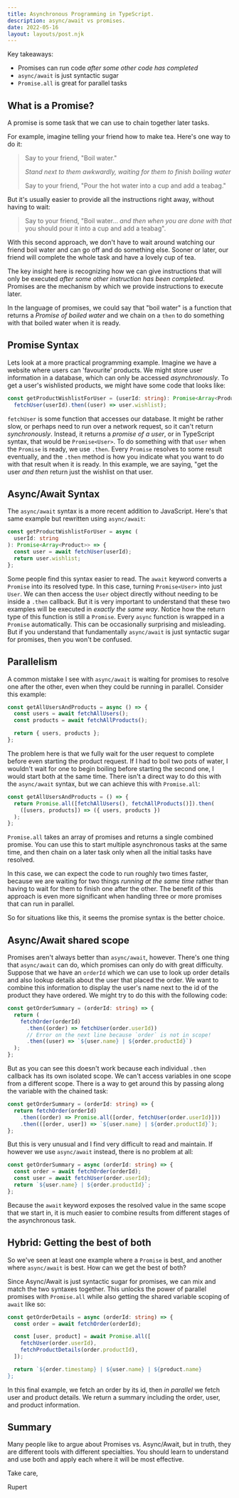 ```yaml
---
title: Asynchronous Programming in TypeScript.
description: async/await vs promises.
date: 2022-05-16
layout: layouts/post.njk
---
```


Key takeaways:

- Promises can run code _after some other code has completed_
- `async/await` is just syntactic sugar
- `Promise.all` is great for parallel tasks

## What is a Promise?

A promise is some task that we can use to chain together later tasks.

For example, imagine telling your friend how to make tea. Here's one way to do it:

> Say to your friend, "Boil water."
>
> _Stand next to them awkwardly, waiting for them to finish boiling water_
>
> Say to your friend, "Pour the hot water into a cup and add a teabag."

But it's usually easier to provide all the instructions right away, without having to wait:

> Say to your friend, "Boil water... _and then when you are done with that_ you should pour it into a cup and add a teabag".

With this second approach, we don't have to wait around watching our friend boil water and can go off and do something else. Sooner or later, our friend will complete the whole task and have a lovely cup of tea.

The key insight here is recognizing how we can give instructions that will only be executed _after some other instruction has been completed_. Promises are the mechanism by which we provide instructions to execute later.

In the language of promises, we could say that "boil water" is a function that returns a _Promise of boiled water_ and we chain on a `then` to do something with that boiled water when it is ready.

## Promise Syntax

Lets look at a more practical programming example. Imagine we have a website where users can 'favourite' products. We might store user information in a database, which can only be accessed _asynchronously_. To get a user's wishlisted products, we might have some code that looks like:

```ts
const getProductWishlistForUser = (userId: string): Promise<Array<Product>> =>
  fetchUser(userId).then((user) => user.wishlist);
```

`fetchUser` is some function that accesses our database. It might be rather slow, or perhaps need to run over a network request, so it can't return _synchronously_. Instead, it returns a _promise of a user_, or in TypeScript syntax, that would be `Promise<User>`. To do something with that `user` when the `Promise` is ready, we use `.then`. Every `Promise` resolves to some result eventually, and the `.then` method is how you indicate what you want to do with that result when it is ready. In this example, we are saying, "get the user _and then_ return just the wishlist on that user.

## Async/Await Syntax

The `async/await` syntax is a more recent addition to JavaScript. Here's that same example but rewritten using `async/await`:

```ts
const getProductWishlistForUser = async (
  userId: string
): Promise<Array<Product>> => {
  const user = await fetchUser(userId);
  return user.wishlist;
};
```

Some people find this syntax easier to read. The `await` keyword converts a `Promise` into its resolved type. In this case, turning `Promise<User>` into just `User`. We can then access the `User` object directly without needing to be inside a `.then` callback. But it is very important to understand that these two examples will be executed in _exactly the same way_. Notice how the return type of this function is still a `Promise`. Every `async` function is wrapped in a `Promise` automatically. This can be occasionally surprising and misleading. But if you understand that fundamentally `async/await` is just syntactic sugar for promises, then you won't be confused.

## Parallelism

A common mistake I see with `async/await` is waiting for promises to resolve one after the other, even when they could be running in parallel. Consider this example:

```ts
const getAllUsersAndProducts = async () => {
  const users = await fetchAllUsers();
  const products = await fetchAllProducts();

  return { users, products };
};
```

The problem here is that we fully wait for the user request to complete before even starting the product request. If I had to boil two pots of water, I wouldn't wait for one to begin boiling before starting the second one, I would start both at the same time. There isn't a direct way to do this with the `async/await` syntax, but we can achieve this with `Promise.all`:

```ts
const getAllUsersAndProducts = () => {
  return Promise.all([fetchAllUsers(), fetchAllProducts()]).then(
    ([users, products]) => ({ users, products })
  );
};
```

`Promise.all` takes an array of promises and returns a single combined promise. You can use this to start multiple asynchronous tasks at the same time, and then chain on a later task only when all the initial tasks have resolved.

In this case, we can expect the code to run roughly two times faster, because we are waiting for two things _running at the same time_ rather than having to wait for them to finish one after the other. The benefit of this approach is even more significant when handling three or more promises that can run in parallel.

So for situations like this, it seems the promise syntax is the better choice.

## Async/Await shared scope

Promises aren't always better than `async/await`, however. There's one thing that `async/await` can do, which promises can only do with great difficulty. Suppose that we have an `orderId` which we can use to look up order details and also lookup details about the user that placed the order. We want to combine this information to display the user's name next to the id of the product they have ordered. We might try to do this with the following code:

```ts
const getOrderSummary = (orderId: string) => {
  return (
    fetchOrder(orderId)
      .then((order) => fetchUser(order.userId))
      // Error on the next line because `order` is not in scope!
      .then((user) => `${user.name} | ${order.productId}`)
  );
};
```

But as you can see this doesn't work because each individual `.then` callback has its own isolated scope. We can't access variables in one scope from a different scope. There is a way to get around this by passing along the variable with the chained task:

```ts
const getOrderSummary = (orderId: string) => {
  return fetchOrder(orderId)
    .then((order) => Promise.all([order, fetchUser(order.userId)]))
    .then(([order, user]) => `${user.name} | ${order.productId}`);
};
```

But this is very unusual and I find very difficult to read and maintain. If however we use `async/await` instead, there is no problem at all:

```ts
const getOrderSummary = async (orderId: string) => {
  const order = await fetchOrder(orderId);
  const user = await fetchUser(order.userId);
  return `${user.name} | ${order.productId}`;
};
```

Because the `await` keyword exposes the resolved value in the same scope that we start in, it is much easier to combine results from different stages of the asynchronous task.

## Hybrid: Getting the best of both

So we've seen at least one example where a `Promise` is best, and another where `async/await` is best. How can we get the best of both?

Since Async/Await is just syntactic sugar for promises, we can mix and match the two syntaxes together. This unlocks the power of parallel promises with `Promise.all` while also getting the shared variable scoping of `await` like so:

```ts
const getOrderDetails = async (orderId: string) => {
  const order = await fetchOrder(orderId);

  const [user, product] = await Promise.all([
    fetchUser(order.userId),
    fetchProductDetails(order.productId),
  ]);

  return `${order.timestamp} | ${user.name} | ${product.name}
};
```

In this final example, we fetch an order by its id, then _in parallel_ we fetch user and product details. We return a summary including the order, user, and product information.

## Summary

Many people like to argue about Promises vs. Async/Await, but in truth, they are different tools with different specialties. You should learn to understand and use both and apply each where it will be most effective.

Take care,

Rupert
